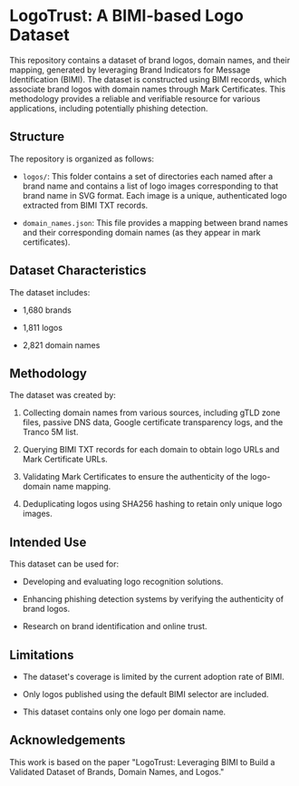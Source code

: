 # LogoTrust: A BIMI-based Logo Dataset

This repository contains a dataset of brand logos, domain names, and their mapping, generated by leveraging Brand Indicators for Message Identification (BIMI). The dataset is constructed using BIMI records, which associate brand logos with domain names through Mark Certificates.
This methodology provides a reliable and verifiable resource for various applications, including potentially phishing detection.

## Structure

The repository is organized as follows:

* `logos/`: This folder contains a set of directories each named after a brand name and contains a list of logo images corresponding to that brand name in SVG format. Each image is a unique, authenticated logo extracted from BIMI TXT records.
    
* `domain_names.json`: This file provides a mapping between brand names and their corresponding domain names (as they appear in mark certificates).


## Dataset Characteristics

The dataset includes:

* 1,680 brands
    
* 1,811 logos
    
* 2,821 domain names
    

## Methodology

The dataset was created by:

1.  Collecting domain names from various sources, including gTLD zone files, passive DNS data, Google certificate transparency logs, and the Tranco 5M list.
    
2.  Querying BIMI TXT records for each domain to obtain logo URLs and Mark Certificate URLs.
    
3.  Validating Mark Certificates to ensure the authenticity of the logo-domain name mapping.
4.  Deduplicating logos using SHA256 hashing to retain only unique logo images.

## Intended Use

This dataset can be used for:

* Developing and evaluating logo recognition solutions.
    
* Enhancing phishing detection systems by verifying the authenticity of brand logos.
    
* Research on brand identification and online trust.
    

## Limitations

* The dataset's coverage is limited by the current adoption rate of BIMI.
    
* Only logos published using the default BIMI selector are included.
    
* This dataset contains only one logo per domain name.

## Acknowledgements

This work is based on the paper "LogoTrust: Leveraging BIMI to Build a Validated Dataset of Brands, Domain Names, and Logos."